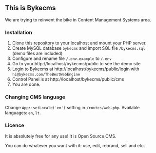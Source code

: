 ## This is Bykecms

We are trying to reinvent the bike in Content Management Systems area.

### Installation

1. Clone this repository to your localhost and mount your PHP server.
2. Create MySQL database `bykecms` and import SQL file `/bykecms.sql` (demo files are included)
3. Configure and rename file `/.env.example` to `/.env`
4. Go to your http://localhost/bykecms/public to see the demo site
5. Login to Bykecms at http://localhost/bykecms/public/login with `hi@bykecms.com/TheBestWebEngine`
6. Control Panel is at http://localhost/bykecms/public/cms
7. You are done.

### Changing CMS language

Change `App::setLocale('en')` setting in `/routes/web.php`. Available languages: `en`, `lt`.

### Licence

It is absolutely free for any use! It is Open Source CMS.

You can do whatever you want with it: use, edit, rebrand, sell and etc. 